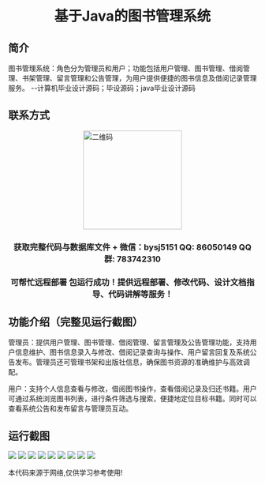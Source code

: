 <p><h1 align="center">基于Java的图书管理系统</h1></p>

## 简介
图书管理系统：角色分为管理员和用户；功能包括用户管理、图书管理、借阅管理、书架管理、留言管理和公告管理，为用户提供便捷的图书信息及借阅记录管理服务。    --计算机毕业设计源码；毕设源码；java毕业设计源码


## 联系方式
<img src="https://bs-1329754181.cos.ap-shanghai.myqcloud.com/wx.jpg" alt="二维码" style="display: block; margin: 0 auto;" width="200px">
<p><h3 align="center">获取完整代码与数据库文件 + 微信：bysj5151 QQ: 86050149 QQ群: 783742310</h3></p>
<p><h3 align="center">可帮忙远程部署 包运行成功！提供远程部署、修改代码、设计文档指导、代码讲解等服务！</h3></p>

## 功能介绍（完整见运行截图）
管理员：提供用户管理、图书管理、借阅管理、留言管理及公告管理功能，支持用户信息维护、图书信息录入与修改、借阅记录查询与操作、用户留言回复及系统公告发布。管理员还可管理书架和出版社信息，确保图书资源的准确维护与高效调配。

用户：支持个人信息查看与修改，借阅图书操作，查看借阅记录及归还书籍。用户可通过系统浏览图书列表，进行条件筛选与搜索，便捷地定位目标书籍。同时可以查看系统公告和发布留言与管理员互动。


## 运行截图
![](https://bs-1329754181.cos.ap-shanghai.myqcloud.com/ssm/JavaBookManagementSystem/img/001.jpg)
![](https://bs-1329754181.cos.ap-shanghai.myqcloud.com/ssm/JavaBookManagementSystem/img/002.jpg)
![](https://bs-1329754181.cos.ap-shanghai.myqcloud.com/ssm/JavaBookManagementSystem/img/003.jpg)
![](https://bs-1329754181.cos.ap-shanghai.myqcloud.com/ssm/JavaBookManagementSystem/img/004.jpg)
![](https://bs-1329754181.cos.ap-shanghai.myqcloud.com/ssm/JavaBookManagementSystem/img/005.jpg)
![](https://bs-1329754181.cos.ap-shanghai.myqcloud.com/ssm/JavaBookManagementSystem/img/006.jpg)
![](https://bs-1329754181.cos.ap-shanghai.myqcloud.com/ssm/JavaBookManagementSystem/img/007.jpg)
![](https://bs-1329754181.cos.ap-shanghai.myqcloud.com/ssm/JavaBookManagementSystem/img/008.jpg)
![](https://bs-1329754181.cos.ap-shanghai.myqcloud.com/ssm/JavaBookManagementSystem/img/009.jpg)

<p>本代码来源于网络,仅供学习参考使用!</p>
